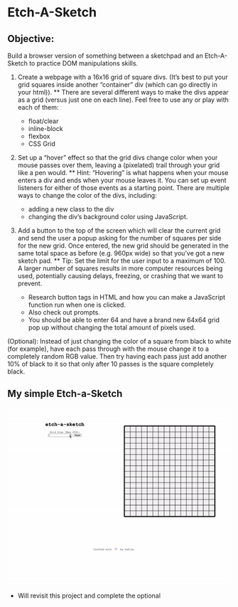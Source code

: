 # Etch-A-Sketch

## Objective:
Build a browser version of something between a sketchpad and an Etch-A-Sketch to practice DOM manipulations skills.

1. Create a webpage with a 16x16 grid of square divs. (It’s best to put your grid squares inside another “container” div (which can go directly in your html)).
** There are several different ways to make the divs appear as a grid (versus just one on each line). Feel free to use any or play with each of them:
    - float/clear
    - inline-block
    - flexbox
    - CSS Grid

2. Set up a “hover” effect so that the grid divs change color when your mouse passes over them, leaving a (pixelated) trail through your grid like a pen would.
** Hint: “Hovering” is what happens when your mouse enters a div and ends when your mouse leaves it. You can set up event listeners for either of those events as a starting point.
There are multiple ways to change the color of the divs, including:
    - adding a new class to the div
    - changing the div’s background color using JavaScript.

3. Add a button to the top of the screen which will clear the current grid and send the user a popup asking for the number of squares per side for the new grid. Once entered, the new grid should be generated in the same total space as before (e.g. 960px wide) so that you’ve got a new sketch pad.
** Tip: Set the limit for the user input to a maximum of 100. A larger number of squares results in more computer resources being used, potentially causing delays, freezing, or crashing that we want to prevent.
    - Research button tags in HTML and how you can make a JavaScript function run when one is clicked.
    - Also check out prompts.
    - You should be able to enter 64 and have a brand new 64x64 grid pop up without changing the total amount of pixels used.

(Optional): Instead of just changing the color of a square from black to white (for example), have each pass through with the mouse change it to a completely random RGB value. Then try having each pass just add another 10% of black to it so that only after 10 passes is the square completely black.



## My simple Etch-a-Sketch

![gif](etch-a-sketch.gif)

* Will revisit this project and complete the optional
